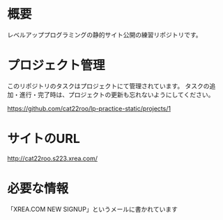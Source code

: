 # 概要
レベルアッププログラミングの静的サイト公開の練習リポジトリです。

# プロジェクト管理

このリポジトリのタスクはプロジェクトにて管理されています。
タスクの追加・進行・完了時は、プロジェクトの更新も忘れないようにしてください。

https://github.com/cat22roo/lp-practice-static/projects/1

# サイトのURL

http://cat22roo.s223.xrea.com/

# 必要な情報
「XREA.COM NEW SIGNUP」というメールに書かれています
